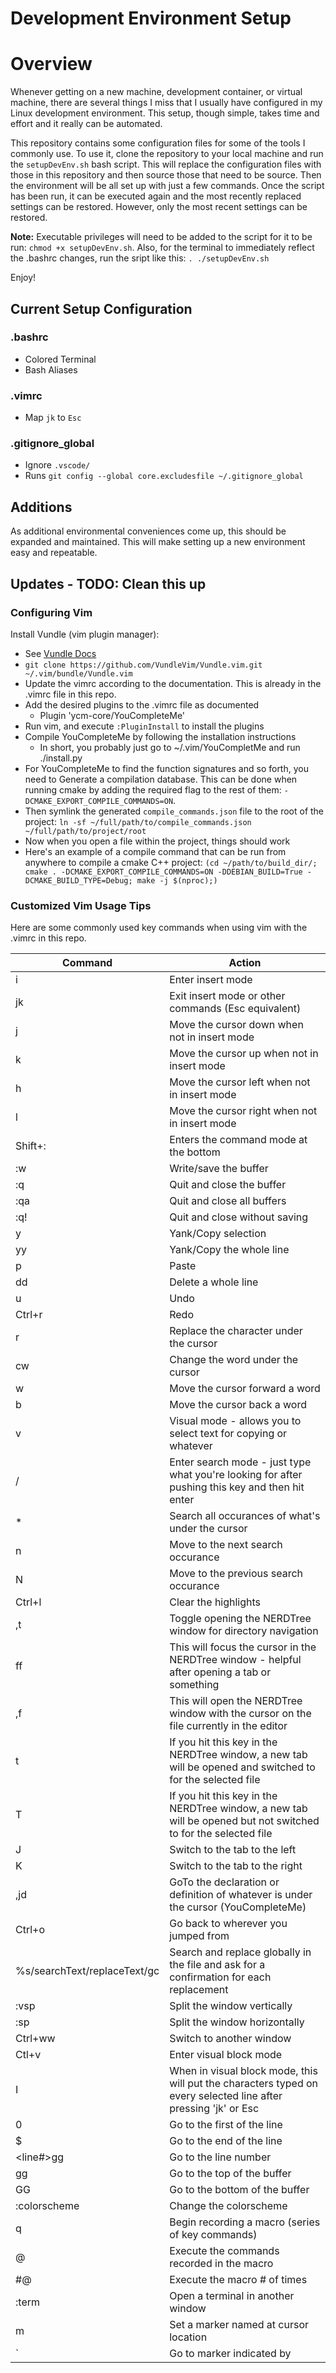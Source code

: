 Development Environment Setup
===

# Overview

Whenever getting on a new machine, development container, or virtual machine, 
there are several things I miss that I usually have configured in my Linux 
development environment. This setup, though simple, takes time and effort
and it really can be automated. 

This repository contains some configuration files for some of the tools I
commonly use. To use it, clone the repository to your local machine and run
the `setupDevEnv.sh` bash script. This will replace the configuration files
with those in this repository and then source those that need to be source.
Then the environment will be all set up with just a few commands. Once the 
script has been run, it can be executed again and the most recently replaced
settings can be restored. However, only the most recent settings can be 
restored. 

**Note:** Executable privileges will need to be added to the script for it 
to be run: `chmod +x setupDevEnv.sh`. Also, for the terminal to immediately 
reflect the .bashrc changes, run the sript like this: `. ./setupDevEnv.sh`

Enjoy!

## Current Setup Configuration

### .bashrc
* Colored Terminal
* Bash Aliases

### .vimrc
* Map `jk` to `Esc`

### .gitignore_global
* Ignore `.vscode/`
* Runs `git config --global core.excludesfile ~/.gitignore_global`

## Additions
As additional environmental conveniences come up, this should be expanded
and maintained. This will make setting up a new environment easy and 
repeatable. 

## Updates - TODO: Clean this up

### Configuring Vim

Install Vundle (vim plugin manager):

- See [Vundle Docs](https://github.com/VundleVim/Vundle.vim#about)
- `git clone https://github.com/VundleVim/Vundle.vim.git ~/.vim/bundle/Vundle.vim`
- Update the vimrc according to the documentation. This is already in the .vimrc file in this repo.
- Add the desired plugins to the .vimrc file as documented
  - Plugin 'ycm-core/YouCompleteMe'
- Run vim, and execute `:PluginInstall` to install the plugins
- Compile YouCompleteMe by following the installation instructions
  - In short, you probably just go to ~/.vim/YouCompletMe and run ./install.py
- For YouCompleteMe to find the function signatures and so forth, you need to
  Generate a compilation database. This can be done when running cmake by 
  adding the required flag to the rest of them:
  `-DCMAKE_EXPORT_COMPILE_COMMANDS=ON`.
- Then symlink the generated `compile_commands.json` file to the root of the
  project: `ln -sf ~/full/path/to/compile_commands.json ~/full/path/to/project/root`
- Now when you open a file within the project, things should work
- Here's an example of a compile command that can be run from anywhere to compile
  a cmake C++ project:
  `(cd ~/path/to/build_dir/; cmake . -DCMAKE_EXPORT_COMPILE_COMMANDS=ON -DDEBIAN_BUILD=True -DCMAKE_BUILD_TYPE=Debug; make -j $(nproc);)`

### Customized Vim Usage Tips

Here are some commonly used key commands when using vim with the .vimrc in this repo.

| Command  | Action |
|----------|--------|
| i        | Enter insert mode |
| jk       | Exit insert mode or other commands (Esc equivalent) |
| j        | Move the cursor down when not in insert mode |
| k        | Move the cursor up when not in insert mode |
| h        | Move the cursor left when not in insert mode |
| l        | Move the cursor right when not in insert mode |
| Shift+:  | Enters the command mode at the bottom |
| :w       | Write/save the buffer |
| :q       | Quit and close the buffer |
| :qa      | Quit and close all buffers |
| :q!      | Quit and close without saving |
| y        | Yank/Copy selection |
| yy       | Yank/Copy the whole line |
| p        | Paste |
| dd       | Delete a whole line |
| u        | Undo |
| Ctrl+r   | Redo |
| r        | Replace the character under the cursor |
| cw       | Change the word under the cursor |
| w        | Move the cursor forward a word |
| b        | Move the cursor back a word |
| v        | Visual mode - allows you to select text for copying or whatever |
| /        | Enter search mode - just type what you're looking for after pushing this key and then hit enter |
| *        | Search all occurances of what's under the cursor |
| n        | Move to the next search occurance |
| N        | Move to the previous search occurance |
| Ctrl+l   | Clear the highlights |
| ,t       | Toggle opening the NERDTree window for directory navigation |
| ff       | This will focus the cursor in the NERDTree window - helpful after opening a tab or something |
| ,f       | This will open the NERDTree window with the cursor on the file currently in the editor |
| t        | If you hit this key in the NERDTree window, a new tab will be opened and switched to for the selected file |
| T        | If you hit this key in the NERDTree window, a new tab will be opened but not switched to for the selected file |
| J        | Switch to the tab to the left |
| K        | Switch to the tab to the right |
| ,jd      | GoTo the declaration or definition of whatever is under the cursor (YouCompleteMe) |
| Ctrl+o   | Go back to wherever you jumped from |
| %s/searchText/replaceText/gc | Search and replace globally in the file and ask for a confirmation for each replacement |
| :vsp     | Split the window vertically |
| :sp      | Split the window horizontally |
| Ctrl+ww  | Switch to another window |
| Ctl+v    | Enter visual block mode |
| I        | When in visual block mode, this will put the characters typed on every selected line after pressing 'jk' or Esc | 
| 0        | Go to the first of the line |
| $        | Go to the end of the line |
| <line#>gg| Go to the line number
| gg       | Go to the top of the buffer |
| GG       | Go to the bottom of the buffer |
|:colorscheme <name> | Change the colorscheme |
| q<character> | Begin recording a macro (series of key commands) |
| @<character> | Execute the commands recorded in the macro |
| #@<character> | Execute the macro # of times |
| :term | Open a terminal in another window |
| m<character> | Set a marker named <character> at cursor location |
| `<character> | Go to marker indicated by <character> |







